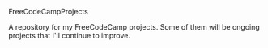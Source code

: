 FreeCodeCampProjects

A repository for my FreeCodeCamp projects. Some of them will be ongoing projects that I'll continue to improve.
